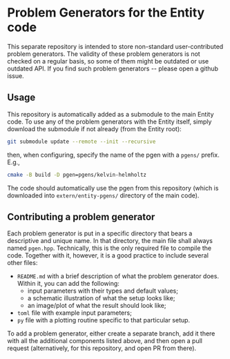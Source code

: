 # Problem Generators for the Entity code

This separate repository is intended to store non-standard user-contributed problem generators. The validity of these problem generators is not checked on a regular basis, so some of them might be outdated or use outdated API. If you find such problem generators -- please open a github issue. 

## Usage

This repository is automatically added as a submodule to the main Entity code. To use any of the problem generators with the Entity itself, simply download the submodule if not already (from the Entity root):

```sh
git submodule update --remote --init --recursive
```

then, when configuring, specify the name of the pgen with a `pgens/` prefix. E.g.,

```sh
cmake -B build -D pgen=pgens/kelvin-helmholtz
```

The code should automatically use the pgen from this repository (which is downloaded into `extern/entity-pgens/` directory of the main code).

## Contributing a problem generator

Each problem generator is put in a specific directory that bears a descriptive and unique name. In that directory, the main file shall always named `pgen.hpp`. Technically, this is the only required file to compile the code. Together with it, however, it is a good practice to include several other files:

- `README.md` with a brief description of what the problem generator does. Within it, you can add the following:
  - input parameters with their types and default values;
  - a schematic illustration of what the setup looks like;
  - an image/plot of what the result should look like;
- `toml` file with example input parameters;
- `py` file with a plotting routine specific to that particular setup.

To add a problem generator, either create a separate branch, add it there with all the additional components listed above, and then open a pull request (alternatively, for this repository, and open PR from there).
